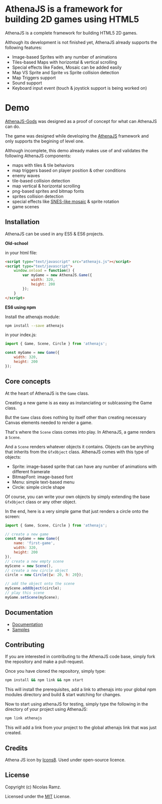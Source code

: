 # AthenaJS is a framework for building 2D games using HTML5

AthenaJS is a complete framework for building HTML5 2D games.

Although its development is not finished yet, AthenaJS already supports the following features:

 - Image-based Sprites with any number of animations
 - Tiles-based Maps with horizontal & vertical scrolling
 - Special effects like Fades, Mosaic can be added easily
 - Map VS Sprite and Sprite vs Sprite collision detection
 - Map Triggers support
 - Sound support
 - Keyboard input event (touch & joystick support is being worked on)

# Demo

[AthenaJS-Gods](https://athenajs.github.io/athenajs-gods/) was designed as a proof of concept for what can AthenaJS can do.

The game was designed while developing the [AthenaJS](https://github.com/AthenaJS/athenajs) framework and only supports the begining of level one.

Although incomplete, this demo already makes use of and validates the following AthenaJS components:

 - maps with tiles & tile behaviors
 - map triggers based on player position & other conditions
 - enemy waves
 - tile-based collision detection
 - map vertical & horizontal scrolling
 - png-based sprites and bitmap fonts
 - sprites collision detection
 - special effects like [SNES-like mosaic](https://github.com/warpdesign/jquery-mosaic) & sprite rotation
 - game scenes

## Installation

AthenaJS can be used in any ES5 & ES6 projects.

**Old-school**

in your html file:
````html
<script type="text/javascript" src="athenajs.js"></script>
<script type="text/javascript">
    window.onload = function() {
        var myGame = new AthenaJS.Game({
            width: 320,
            height: 200
        });
    }
</script>
````

**ES6 using npm**

Install the athenajs module:
````bash
npm install --save athenajs
````

in your index.js:
````javascript
import { Game, Scene, Circle } from 'athenajs';

const myGame = new Game({
    width: 320,
    height: 200
});
````

## Core concepts

At the heart of AthenaJS is the `Game` class.

Creating a new game is as easy as instanciating or sublcassing the Game class.

But the `Game` class does nothing by itself other than creating necessary Canvas elements needed to render a game.

That's where the `Scene` class comes into play. In AthenaJS, a game renders a `Scene`.

And a `Scene` renders whatever objects it contains. Objects can be anything that inherits from the `GfxObject` class. AthenaJS comes with this type of objects:

 - Sprite: image-based sprite that can have any number of animations with different framerate
 - BitmapFont: image-based font
 - Menu: simple text-based menu
 - Circle: simple circle shape

Of course, you can write your own objects by simply extending the base `GfxObject` class or any other object.

In the end, here is a very simple game that just renders a circle onto the screen:

````javascript
import { Game, Scene, Circle } from 'athenajs';

// create a new game
const myGame = new Game({
    name: 'first-game',
    width: 320,
    height: 200
}),
// create a new empty scene
myScene = new Scene(),
// create a new circle object
circle = new Circle({w: 20, h: 20});

// add the object onto the scene
myScene.addObject(circle);
// play this scene
myGame.setScene(myScene);
````

## Documentation

- [Documentation](https://athenajs.github.io/athenajs-documentation/)
- [Samples](https://github.com/AthenaJS/athenajs-samples)

## Contributing

If you are interested in contributing to the AthenaJS code base, simply fork the repository and make a pull-request.

Once you have cloned the repository, simply type:

````bash
npm install && npm link && npm start
````

This will install the prerequisites, add a link to athenajs into your global npm modules directory and build & start watching for changes.

Now to start using athenaJS for testing, simply type the following in the directory of your project using AthenaJS:

````bash
npm link athenajs
````

This will add a link from your project to the global athenajs link that was just created.

## Credits

Athena JS icon by [Icons8](https://icons8.com/). Used under open-source licence.

## License

Copyright (c) Nicolas Ramz.

Licensed under the [MIT](LICENSE) License.
